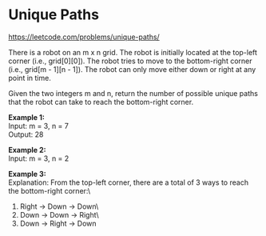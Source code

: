 # Unique Paths
https://leetcode.com/problems/unique-paths/

There is a robot on an m x n grid. The robot is initially located at the top-left corner (i.e., grid[0][0]). The robot tries to move to the bottom-right corner (i.e., grid[m - 1][n - 1]). The robot can only move either down or right at any point in time.

Given the two integers m and n, return the number of possible unique paths that the robot can take to reach the bottom-right corner.

<b>Example 1:</b>\
Input: m = 3, n = 7\
Output: 28

<b>Example 2:</b>\
Input: m = 3, n = 2

<b>Example 3:</b>\
Explanation: From the top-left corner, there are a total of 3 ways to reach the bottom-right corner:\
1. Right -> Down -> Down\
2. Down -> Down -> Right\
3. Down -> Right -> Down